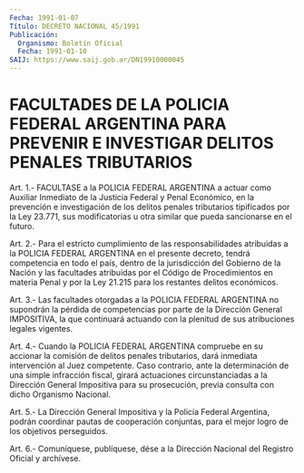 ```yaml
---
Fecha: 1991-01-07
Título: DECRETO NACIONAL 45/1991
Publicación:
  Organismo: Boletín Oficial
  Fecha: 1991-01-10
SAIJ: https://www.saij.gob.ar/DN19910000045
---
```

# FACULTADES DE LA POLICIA FEDERAL ARGENTINA PARA PREVENIR E INVESTIGAR DELITOS PENALES TRIBUTARIOS

<a id="1"></a>
Art. 1.- FACULTASE a la POLICIA FEDERAL ARGENTINA a actuar como Auxiliar  Inmediato de la Justicia Federal y Penal Económico, en la prevención  e  investigación  de  los  delitos  penales tributarios tipificados por la Ley 23.771, sus modificatorias  u  otra  similar que pueda sancionarse en el futuro.

<a id="2"></a>
Art. 2.- Para el estricto cumplimiento de las responsabilidades atribuidas  a  la POLICIA FEDERAL ARGENTINA en el presente decreto, tendrá competencia  en  todo el país, dentro de la jurisdicción del Gobierno de la Nación y las  facultades atribuidas por el Código de Procedimientos en materia Penal  y  por  la  Ley  21.215  para  los restantes delitos económicos.

<a id="3"></a>
Art.  3.-  Las  facultades  otorgadas  a  la  POLICIA FEDERAL ARGENTINA  no supondrán la pérdida de competencias por parte de  la Dirección General  IMPOSITIVA,  la  que  continuará actuando con la plenitud de sus atribuciones legales vigentes.

<a id="4"></a>
Art.  4.-  Cuando la POLICIA FEDERAL ARGENTINA compruebe en su accionar  la  comisión    de   delitos  penales  tributarios,  dará inmediata intervención al Juez  competente. Caso contrario, ante la determinación de una simple infracción  fiscal,  girará actuaciones circunstanciadas  a  la  Dirección  General  Impositiva    para  su prosecución,    previa   consulta  con  dicho  Organismo  Nacional.

<a id="5"></a>
Art.  5.- La Dirección General Impositiva y la Policía Federal Argentina, podrán  coordinar  pautas de cooperación conjuntas, para el mejor logro de los objetivos perseguidos.

<a id="6"></a>
Art. 6.- Comuníquese, publíquese, dése a la Dirección Nacional del Registro Oficial y archívese.